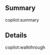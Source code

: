 <!-- The webpack team is currently a beta pilot for GitHub Copilot for Pull Requests, please leave this template unchanged for now -->

<!-- Thanks for submitting a pull request! Please provide enough information so that others can review your pull request. -->
<!-- Explain the **motivation** for making this change. What existing problem does the pull request solve? -->
<!-- Try to link to an open issue for more information. -->

## Summary

<!-- cspell:disable-next-line -->

copilot:summary

## Details

<!-- cspell:disable-next-line -->

copilot:walkthrough
